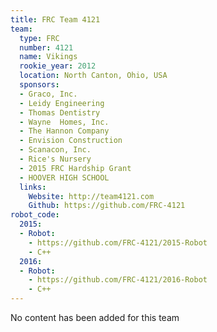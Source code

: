 ```yaml
---
title: FRC Team 4121
team:
  type: FRC
  number: 4121
  name: Vikings
  rookie_year: 2012
  location: North Canton, Ohio, USA
  sponsors:
  - Graco, Inc.
  - Leidy Engineering
  - Thomas Dentistry
  - Wayne  Homes, Inc.
  - The Hannon Company
  - Envision Construction
  - Scanacon, Inc.
  - Rice's Nursery
  - 2015 FRC Hardship Grant
  - HOOVER HIGH SCHOOL
  links:
    Website: http://team4121.com
    Github: https://github.com/FRC-4121
robot_code:
  2015:
  - Robot:
    - https://github.com/FRC-4121/2015-Robot
    - C++
  2016:
  - Robot:
    - https://github.com/FRC-4121/2016-Robot
    - C++
---
```


No content has been added for this team
